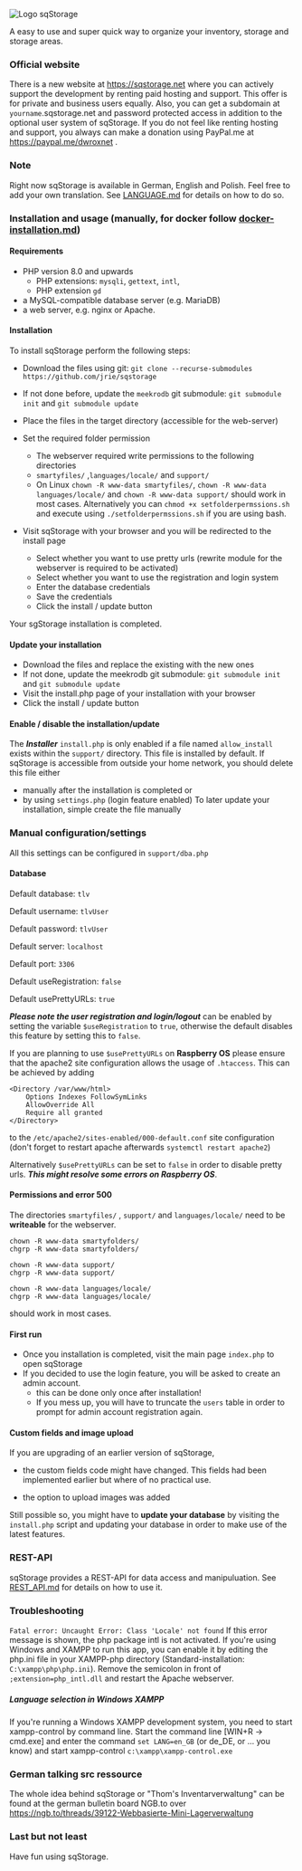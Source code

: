 ![Logo sqStorage](https://dwrox.net/sqstorage.webp "Logo sqStorage")

A easy to use and super quick way to organize your inventory, storage and storage areas.

### Official website

There is a new website at https://sqstorage.net where you can actively support the development by renting paid hosting and support. This offer is for private and business users equally. Also, you can get a subdomain at `yourname`.sqstorage.net and password protected access in addition to the optional user system of sqStorage. If you do not feel like renting hosting and support, you always can make a donation using PayPal.me at https://paypal.me/dwroxnet .

### Note
Right now sqStorage is available in German, English and Polish. Feel free to add your own translation.
See [LANGUAGE.md](LANGUAGE.md) for details on how to do so.

### Installation and usage (manually, for docker follow [docker-installation.md](docker-installation.md))

#### Requirements

* PHP version 8.0 and upwards
  * PHP extensions: `mysqli`, `gettext`, `intl`, 
  * PHP extension `gd`
* a MySQL-compatible database server (e.g. MariaDB)
* a web server, e.g. nginx or Apache.

#### Installation
To install sqStorage perform the following steps:
* Download the files using git: `git clone --recurse-submodules https://github.com/jrie/sqstorage`
* If not done before, update the `meekrodb` git submodule: `git submodule init` and `git submodule update`
* Place the files in the target directory (accessible for the web-server)
* Set the required folder permission
	* The webserver required write permissions to the following directories  
	* `smartyfiles/` ,`languages/locale/` and `support/`
	* On Linux `chown -R www-data smartyfiles/`, `chown -R www-data languages/locale/` and `chown -R www-data support/` should work in most cases. Alternatively you can `chmod +x setfolderpermssions.sh` and execute using `./setfolderpermssions.sh` if you are using bash.
  
* Visit sqStorage with your browser and you will be redirected to the install page
	* Select whether you want to use pretty urls (rewrite module for the webserver is required to be activated)
	* Select whether you want to use the registration and login system
	*  Enter the database credentials 
	*  Save the credentials
	*  Click the install / update button

Your sgStorage installation is completed.

#### Update your installation
* Download the files and replace the existing  with the new ones
* If not done, update the meekrodb git submodule: `git submodule init` and `git submodule update`
* Visit the install.php page of your installation with your browser
* Click the install / update button

#### Enable / disable the installation/update
The ***Installer*** `install.php` is only enabled if a file named `allow_install` exists within the `support/` directory. 
This file is installed by default. 
If sqStorage is accessible from outside your home network, you should delete this file either
* manually after the installation is completed or
* by using `settings.php` (login feature enabled)
To later update your installation, simple create the file manually


### Manual configuration/settings
All this settings can be configured in `support/dba.php`

#### Database

Default database: `tlv`

Default username: `tlvUser`

Default password: `tlvUser`

Default server: `localhost`

Default port: `3306`

Default useRegistration: `false`

Default usePrettyURLs: `true`

***Please note the user registration and login/logout*** can be enabled by setting the variable `$useRegistration` to `true`, otherwise the default disables this feature by setting this to `false`.

If you are planning to use `$usePrettyURLs` on **Raspberry OS** please ensure that the apache2 site configuration allows the usage of `.htaccess`.
This can be achieved by adding 
```
<Directory /var/www/html>
	Options Indexes FollowSymLinks
	AllowOverride All
	Require all granted
</Directory>
```
to the `/etc/apache2/sites-enabled/000-default.conf` site configuration (don't forget to restart apache afterwards `systemctl restart apache2`)

Alternatively `$usePrettyURLs` can be set to `false` in order to disable pretty urls. ***This might resolve some errors on Raspberry OS***.

#### Permissions and error 500

The directories `smartyfiles/` , `support/` and `languages/locale/` need to be **writeable** for the webserver.

```
chown -R www-data smartyfolders/
chgrp -R www-data smartyfolders/

chown -R www-data support/
chgrp -R www-data support/

chown -R www-data languages/locale/
chgrp -R www-data languages/locale/
```

should work in most cases.

#### First run

- Once you installation is completed, visit the main page `index.php` to open sqStorage
- If you decided to use the login feature, you will be asked to create an admin account.
  * this can be done only once after installation!
  * If you mess up, you will have to truncate the `users` table in order to prompt for admin account registration again.
  
#### Custom fields and image upload

If you are upgrading of an earlier version of sqStorage, 
* the custom fields code might have changed. This fields had been implemented earlier but where of no practical use. 

* the option to upload images was added

Still possible so, you might have to **update your database** by visiting the `install.php` script and updating your database in order to make use of the latest features.

### REST-API
sqStorage provides a REST-API for data access and manipuluation.
See [REST_API.md](REST_API.md) for details on how to use it.

### Troubleshooting
`Fatal error: Uncaught Error: Class 'Locale' not found` If this error message is shown, the php package intl is not activated. If you're using Windows and XAMPP to run this app, you can enable it by editing the php.ini file in your XAMPP-php directory (Standard-installation: `C:\xampp\php\php.ini`).
Remove the semicolon in front of 
`;extension=php_intl.dll`
and restart the Apache webserver.

##### Language selection in Windows XAMPP
If you're running a Windows XAMPP development system, you need to start xampp-control by command line. Start the command line [WIN+R -> cmd.exe] and enter the command `set LANG=en_GB` (or de_DE, or ... you know) and start xampp-control `c:\xampp\xampp-control.exe`

### German talking src ressource
The whole idea behind sqStorage or "Thom's Inventarverwaltung" can be found at the german bulletin board NGB.to over https://ngb.to/threads/39122-Webbasierte-Mini-Lagerverwaltung

### Last but not least
Have fun using sqStorage.
